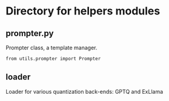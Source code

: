 # Directory for helpers modules

## prompter.py

Prompter class, a template manager.

`from utils.prompter import Prompter`

## loader

Loader for various quantization back-ends: GPTQ and ExLlama
